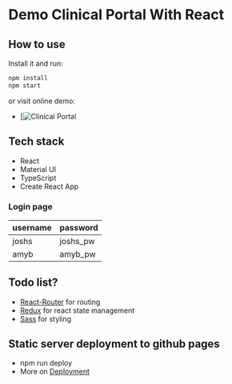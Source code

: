 # Demo Clinical Portal With React

## How to use
Install it and run:

```sh
npm install
npm start
```

or visit online demo: 

- [![Clinical Portal](https://jimuyouyou.github.io/clinical-portal)

## Tech stack
- React
- Material UI
- TypeScript
- Create React App

### Login page
| username | password |
| -------- | -------- |
| joshs    | joshs_pw |
| amyb     | amyb_pw  |

## Todo list?
- [React-Router](https://reactrouter.com/en/main) for routing
- [Redux](https://redux.js.org/) for react state management
- [Sass](https://sass-lang.com/) for styling

## Static server deployment to github pages
- npm run deploy
- More on [Deployment](https://create-react-app.dev/docs/deployment/)
